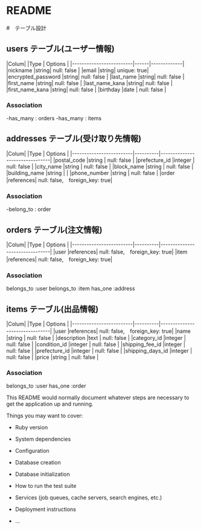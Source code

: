# README

#　テーブル設計

## users テーブル(ユーザー情報)

|Colum|                   |Type  | Options     |
|-------------------------|------|-------------|
|nickname                 |string| null: false |
|email                    |string| unique: true|
|encrypted_password       |string| null: false |
|last_name                |string| null: false |
|first_name               |string| null: false |
|last_name_kana           |string| null: false |
|first_name_kana          |string| null: false |
|birthday                 |date  | null: false |

### Association
-has_many : orders
-has_many : items

## addresses テーブル(受け取り先情報)

|Colum|                   |Type      | Options                        |
|-------------------------|----------|--------------------------------|
|postal_code              |string    | null: false                    |
|prefecture_id            |integer   | null: false                    |
|city_name                |string    | null: false                    |
|block_name               |string    | null: false                    |
|building_name            |string    |                                |
|phone_number             |string    | null: false                    |
|order                    |references| null: false,　foreign_key: true|

### Association
-belong_to : order

## orders テーブル(注文情報)

|Colum|                   |Type      | Options                        |
|-------------------------|----------|--------------------------------|
|user                     |references| null: false,　foreign_key: true| 
|item                     |references| null: false,　foreign_key: true|

### Association
belongs_to :user
belongs_to :item
has_one :address

## items テーブル(出品情報)

|Colum|                   |Type      | Options                        |
|-------------------------|----------|--------------------------------|
|user                     |references| null: false,　foreign_key: true|
|name                     |string    | null: false                    |
|description              |text      | null: false                    |
|category_id              |integer   | null: false                    |
|condition_id             |integer   | null: false                    |
|shipping_fee_id          |integer   | null: false                    |
|prefecture_id            |integer   | null: false                    |
|shipping_days_id         |integer   | null: false                    |
|price                    |string    | null: false                    |

### Association
belongs_to :user
has_one :order

This README would normally document whatever steps are necessary to get the
application up and running.

Things you may want to cover:

* Ruby version

* System dependencies

* Configuration

* Database creation

* Database initialization

* How to run the test suite

* Services (job queues, cache servers, search engines, etc.)

* Deployment instructions

* ...
